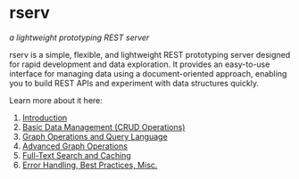 # rserv 
_a lightweight prototyping REST server_

rserv is a simple, flexible, and lightweight REST prototyping server designed for rapid development and data exploration. It provides an easy-to-use interface for managing data using a document-oriented approach, enabling you to build REST APIs and experiment with data structures quickly.

Learn more about it here: 
1. [Introduction](https://github.com/ha1tch/rserv/blob/main/manual/rserv-manual_0.3.9-part1-introduction.md)
2. [Basic Data Management (CRUD Operations)](https://github.com/ha1tch/rserv/blob/main/manual/rserv-manual_0.3.9-part2-crud.md)
3. [Graph Operations and Query Language](https://github.com/ha1tch/rserv/blob/main/manual/rserv-manual_0.3.9-part3-basicgraph.md)
4. [Advanced Graph Operations](https://github.com/ha1tch/rserv/blob/main/manual/rserv-manual_0.3.9-part4-graphoperations.md)
5. [Full-Text Search and Caching](https://github.com/ha1tch/rserv/blob/main/manual/rserv-manual_0.3.9-part5-fulltextandcaching.md)
6. [Error Handling, Best Practices, Misc.](https://github.com/ha1tch/rserv/blob/main/manual/rserv-manual_0.3.9-part6-misc.md)
   

